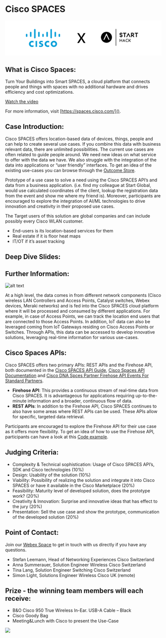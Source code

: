 # Cisco SPACES

![alt text](https://github.com/START-Hack/Cisco_STARTHACK24/blob/main/banner.png)

## What is Cisco Spaces:

Turn Your Buildings into Smart SPACES, a cloud platform that connects people and  things with spaces with no additional hardware and drives efficiency and cost optimizations.

[Watch the video](https://video.cisco.com/detail/video/6023969831001)

For more information, visit [https://spaces.cisco.com/]().

## Case Introduction:

Cisco SPACES offers location-based data of devices, things, people and can help to create several use cases. If you combine this data with business relevant data, there are unlimited possibilities. The current use cases are often related to guide people around. We need new ideas on what service to offer with the data we have. We also struggle with the integration of the data into applications or “user friendly” interfaces. To get an idea of the existing use-cases you can browse through the [Outcome Store](https://spaces.cisco.com/store/outcomes/).

Prototype of a use case to solve a need using the Cisco SPACES API’s and data from a business application. (i.e. find my colleague at Start Global, would use calculated coordinates of the client, lookup the registration data from the event and show me where my friend is). Moreover, participants are encouraged to explore the integration of AI/ML technologies to drive innovation and creativity in their proposed use cases.

The Target users of this solution are global companies and can include possibly every Cisco WLAN customer.

- End-users is its location-based services for them
- Real estate if it is floor heat maps
- IT/OT if it’s asset tracking

## Deep Dive Slides:

## Further Information:

![alt text](https://www.cisco.com/c/dam/en/us/products/collateral/wireless/dna-spaces/datasheet-c78-741786.docx/_jcr_content/renditions/datasheet-c78-741786_0.png)

At a high level, the data comes in from different network components (Cisco wireless LAN Controllers and Access Points, Catalyst switches, Webex devices, Meraki networks) and is fed into the Cisco SPACES cloud platform where it will be processed and consumed by different applications. For example, in case of Access Points, we can track the location end users that are connected to those Access Points. In addition, IoT data can also be leveraged coming from IoT Gateways residing on Cisco Access Points or Switches. Through APIs, this data can be accessed to develop innovative solutions, leveraging real-time information for various use-cases.

## Cisco Spaces APIs:

Cisco SPACES offers two primary APIs: REST APIs and the Firehose API, both documented in the [Cisco SPACES API Guide](https://www.cisco.com/c/dam/en/us/td/docs/wireless/cisco-dna-spaces/partner-app/partner-firehose-api/Cisco_DNA_Spaces_API_Guide.pdf), [Cisco Spaces API Documentation](https://partners.dnaspaces.eu/docs/v1/basic/index.html#!c-dnas-partners-overview.html) and [Cisco DNA Spces Partner Firehose API Events For Standard Partners](https://www.cisco.com/c/en/us/td/docs/wireless/cisco-dna-spaces/partner-app/partner-firehose-api/std.html).

- **Firehose API**: This provides a continuous stream of real-time data from Cisco SPACES. It is advantageous for applications requiring up-to-the-minute information and a broader, continuous flow of data.
- **REST APIs**: In addition to the Firehose API, Cisco SPACES continues to also have some areas where REST APIs can be used. These APIs allow for specific, targeted data retrieval.

Participants are encouraged to explore the Firehose API for their use case as it offers more flexibility. To get an idea of how to use the Firehose API, participants can have a look at this [Code example](https://github.com/SimonLight001/DNASFirehose_MongoDB_Handler).

## Judging Criteria:

- Complexity & Technical sophistication: Usage of Cisco SPACES API’s, SDK and Cisco technologies (10%)
- Design: Usability of the solution (10%)
- Viability: Possibility of realizing the solution and integrate it into Cisco SPACES or have it available in the Cisco Marketplace (20%)
- Feasibility: Maturity level of developed solution, does the prototype work? (20%)
- Creativity & Innovation: Surprise and innovative ideas that has effect to the jury (20%)
- Presentation: Sell the use case and show the prototype, communication of the developed solution (20%)

## Point of Contact:

Join our [Webex Space](https://eurl.io/#W5utnhKwO) to get in touch with us directly if you have any questions.

- Stefan Leemann, Head of Networking Experiences Cisco Switzerland
- Anna Summerauer, Solution Engineer Wireless Cisco Switzerland
- Tina Lang, Solution Engineer Switching Cisco Switzerland
- Simon Light, Solutions Engineer Wireless Cisco UK (remote)

## Prize - the winning team members will each receive:

- B&O Cisco 950 True Wireless In-Ear. USB-A Cable – Black
- Cisco Goody Bag
- Meeting&Lunch with Cisco to present the Use-Case
  
<img src="https://www.cisco.com/c/dam/en/us/products/collateral/collaboration-endpoints/headsets/bang-olufsen-950-ds.docx/_jcr_content/renditions/bang-olufsen-950-ds_0.jpg" width="500" />
